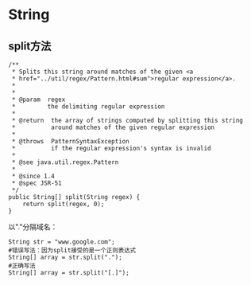 
# String #

## split方法 ##

    /**
     * Splits this string around matches of the given <a
     * href="../util/regex/Pattern.html#sum">regular expression</a>.
     *
     *
     * @param  regex
     *         the delimiting regular expression
     *
     * @return  the array of strings computed by splitting this string
     *          around matches of the given regular expression
     *
     * @throws  PatternSyntaxException
     *          if the regular expression's syntax is invalid
     *
     * @see java.util.regex.Pattern
     *
     * @since 1.4
     * @spec JSR-51
     */
    public String[] split(String regex) {
        return split(regex, 0);
    }

以"."分隔域名：

	String str = "www.google.com";
	#错误写法：因为split接受的是一个正则表达式
	String[] array = str.split(".");
	#正确写法
	String[] array = str.split("[.]");




